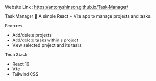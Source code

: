 Website Link  :  https://antonyshinson.github.io/Task-Manager/

Task Manager 📝
A simple React + Vite app to manage projects and tasks.

Features
- Add/delete projects
- Add/delete tasks within a project
- View selected project and its tasks

Tech Stack
- React 19
- Vite
- Tailwind CSS
